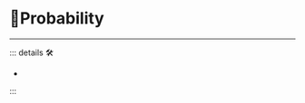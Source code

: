 # 🔻<via>Probability</via>

---

<!-- =================================================== -->
<!-- =================================================== -->
<!-- =================================================== -->
<!-- =================================================== -->
<!-- =================================================== -->
::: details 🛠

-

:::
